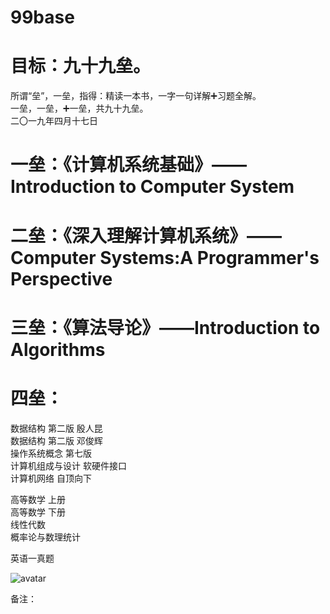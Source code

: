 # 99base

# 目标：九十九垒。  
所谓“垒”，一垒，指得：精读一本书，一字一句详解➕习题全解。  
一垒，一垒，➕一垒，共九十九垒。  
二〇一九年四月十七日  

# 一垒：《计算机系统基础》——Introduction to Computer System
# 二垒：《深入理解计算机系统》——Computer Systems:A Programmer's Perspective
# 三垒：《算法导论》——Introduction to Algorithms
# 四垒：  


数据结构 第二版 殷人昆  
数据结构 第二版 邓俊辉  
操作系统概念 第七版  
计算机组成与设计 软硬件接口  
计算机网络 自顶向下  

高等数学 上册  
高等数学 下册  
线性代数  
概率论与数理统计  

英语一真题  

  
![avatar](http://wx2.sinaimg.cn/large/62566e7ely1g25mrka23oj21hc0u0b2b.jpg)
  
  
备注：  
